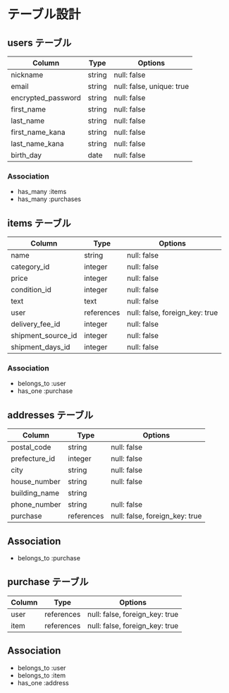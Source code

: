 # テーブル設計

## users テーブル

| Column             | Type     | Options                       |
| ------------------ | ------   | ----------------              |
| nickname           | string   | null: false                   |
| email              | string   | null: false, unique: true     |
| encrypted_password | string   | null: false                   |
| first_name         | string   | null: false                   |
| last_name          | string   | null: false                   |
| first_name_kana    | string   | null: false                   |
| last_name_kana     | string   | null: false                   |
| birth_day          | date     | null: false                   |

### Association
- has_many :items
- has_many :purchases

## items テーブル

| Column             | Type          | Options                           |
| ------------------ | ------------- | --------------------------------- |
| name               | string        | null: false                       |
| category_id        | integer       | null: false                       |
| price              | integer       | null: false                       |
| condition_id       | integer       | null: false                       |
| text               | text          | null: false                       |
| user               | references    | null: false, foreign_key: true    |
| delivery_fee_id    | integer       | null: false                       |
| shipment_source_id | integer       | null: false                       |
| shipment_days_id   | integer       | null: false                       |

### Association
- belongs_to :user
- has_one :purchase

## addresses テーブル

| Column             | Type       | Options                           |
| ------------------ | -----------| --------------------------------- |
| postal_code        | string     | null: false                       |
| prefecture_id      | integer    | null: false                       |
| city               | string     | null: false                       |
| house_number       | string     | null: false                       |
| building_name      | string     |                                   |
| phone_number       | string     | null: false                       |
| purchase           | references | null: false, foreign_key: true    |

## Association
- belongs_to :purchase


## purchase テーブル

| Column          | Type          | Options                           |
| --------------- | ------------- | --------------------------------- |
| user            | references    | null: false, foreign_key: true    |
| item            | references    | null: false, foreign_key: true    |

## Association
- belongs_to :user
- belongs_to :item
- has_one :address